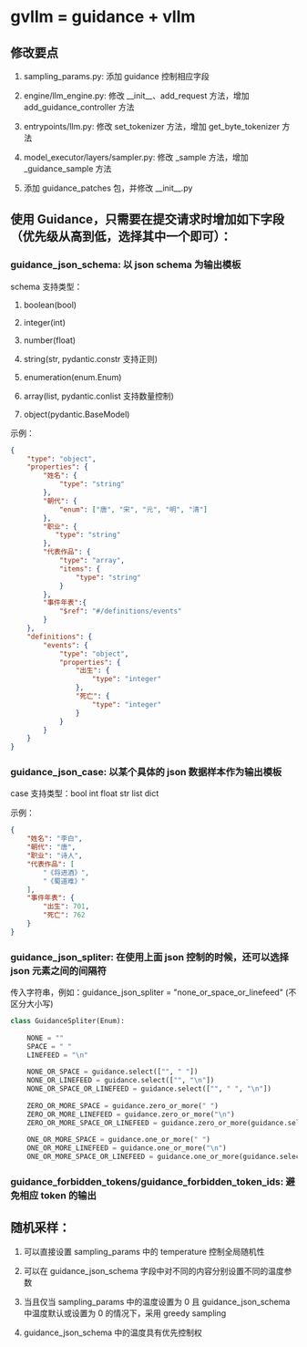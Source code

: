 # gvllm = guidance + vllm

## 修改要点

1. sampling_params.py: 添加 guidance 控制相应字段

2. engine/llm_engine.py: 修改 \_\_init\_\_、add_request 方法，增加 add_guidance_controller 方法

3. entrypoints/llm.py: 修改 set_tokenizer 方法，增加 get_byte_tokenizer 方法

4. model_executor/layers/sampler.py: 修改 _sample 方法，增加 _guidance_sample 方法

5. 添加 guidance_patches 包，并修改 \_\_init\_\_.py 


## 使用 Guidance，只需要在提交请求时增加如下字段（优先级从高到低，选择其中一个即可）：


### guidance_json_schema: 以 json schema 为输出模板

schema 支持类型：

1. boolean(bool) 

2. integer(int) 

3. number(float) 

4. string(str, pydantic.constr 支持正则) 

5. enumeration(enum.Enum) 

6. array(list, pydantic.conlist 支持数量控制) 

7. object(pydantic.BaseModel)

示例：

```json
{
    "type": "object", 
    "properties": {
        "姓名": {
            "type": "string"
        }, 
        "朝代": {
            "enum": ["唐", "宋", "元", "明", "清"]
        }, 
        "职业": {
           "type": "string" 
        }, 
        "代表作品": {
            "type": "array", 
            "items": {
                "type": "string"
            }
        }, 
        "事件年表":{
            "$ref": "#/definitions/events"
        }
    }, 
    "definitions": {
        "events": {
            "type": "object", 
            "properties": {
                "出生": {
                    "type": "integer"
                }, 
                "死亡": {
                    "type": "integer"
                }
            }
        }
    }
}
```


### guidance_json_case: 以某个具体的 json 数据样本作为输出模板

case 支持类型：bool int float str list dict

示例：

```json
{
    "姓名": "李白", 
    "朝代": "唐", 
    "职业": "诗人", 
    "代表作品": [
        "《将进酒》", 
        "《蜀道难》"
    ], 
    "事件年表": {
        "出生": 701, 
        "死亡": 762
    }
}
```


### guidance_json_spliter: 在使用上面 json 控制的时候，还可以选择 json 元素之间的间隔符

传入字符串，例如：guidance_json_spliter = "none_or_space_or_linefeed" (不区分大小写)

```python
class GuidanceSpliter(Enum):
    
    NONE = ""
    SPACE = " "
    LINEFEED = "\n"
    
    NONE_OR_SPACE = guidance.select(["", " "])
    NONE_OR_LINEFEED = guidance.select(["", "\n"])
    NONE_OR_SPACE_OR_LINEFEED = guidance.select(["", " ", "\n"])
    
    ZERO_OR_MORE_SPACE = guidance.zero_or_more(" ")
    ZERO_OR_MORE_LINEFEED = guidance.zero_or_more("\n")
    ZERO_OR_MORE_SPACE_OR_LINEFEED = guidance.zero_or_more(guidance.select([" ", "\n"]))
    
    ONE_OR_MORE_SPACE = guidance.one_or_more(" ")
    ONE_OR_MORE_LINEFEED = guidance.one_or_more("\n")
    ONE_OR_MORE_SPACE_OR_LINEFEED = guidance.one_or_more(guidance.select([" ", "\n"]))
```


### guidance_forbidden_tokens/guidance_forbidden_token_ids: 避免相应 token 的输出


## 随机采样：

1. 可以直接设置 sampling_params 中的 temperature 控制全局随机性

2. 可以在 guidance_json_schema 字段中对不同的内容分别设置不同的温度参数

3. 当且仅当 sampling_params 中的温度设置为 0 且 guidance_json_schema 中温度默认或设置为 0 的情况下，采用 greedy sampling

4. guidance_json_schema 中的温度具有优先控制权


